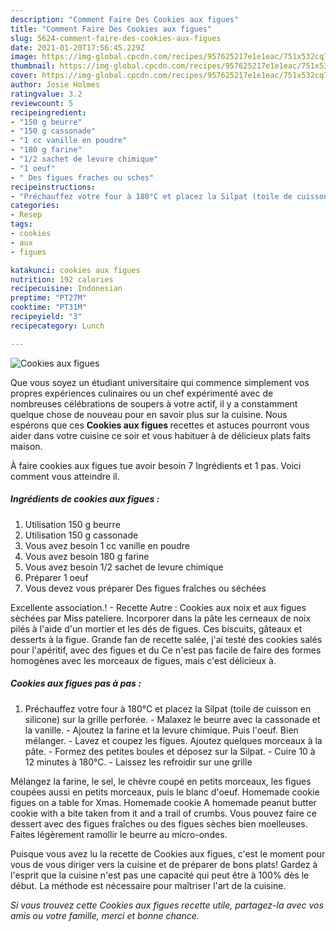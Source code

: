 ```yaml
---
description: "Comment Faire Des Cookies aux figues"
title: "Comment Faire Des Cookies aux figues"
slug: 5624-comment-faire-des-cookies-aux-figues
date: 2021-01-20T17:56:45.229Z
image: https://img-global.cpcdn.com/recipes/957625217e1e1eac/751x532cq70/cookies-aux-figues-photo-principale-de-la-recette.jpg
thumbnail: https://img-global.cpcdn.com/recipes/957625217e1e1eac/751x532cq70/cookies-aux-figues-photo-principale-de-la-recette.jpg
cover: https://img-global.cpcdn.com/recipes/957625217e1e1eac/751x532cq70/cookies-aux-figues-photo-principale-de-la-recette.jpg
author: Josie Holmes
ratingvalue: 3.2
reviewcount: 5
recipeingredient:
- "150 g beurre"
- "150 g cassonade"
- "1 cc vanille en poudre"
- "180 g farine"
- "1/2 sachet de levure chimique"
- "1 oeuf"
- " Des figues fraches ou sches"
recipeinstructions:
- "Préchauffez votre four à 180°C et placez la Silpat (toile de cuisson en silicone) sur la grille perforée. Malaxez le beurre avec la cassonade et la vanille. Ajoutez la farine et la levure chimique. Puis l&#39;oeuf. Bien mélanger.  Lavez et coupez les figues. Ajoutez quelques morceaux à la pâte. Formez des petites boules et déposez sur la Silpat.  Cuire 10 à 12 minutes à 180°C.  Laissez les refroidir sur une grille"
categories:
- Resep
tags:
- cookies
- aux
- figues

katakunci: cookies aux figues 
nutrition: 192 calories
recipecuisine: Indonesian
preptime: "PT27M"
cooktime: "PT31M"
recipeyield: "3"
recipecategory: Lunch

---
```



![Cookies aux figues](https://img-global.cpcdn.com/recipes/957625217e1e1eac/751x532cq70/cookies-aux-figues-photo-principale-de-la-recette.jpg)

Que vous soyez un étudiant universitaire qui commence simplement vos propres expériences culinaires ou un chef expérimenté avec de nombreuses célébrations de soupers à votre actif, il y a constamment quelque chose de nouveau pour en savoir plus sur la cuisine. Nous espérons que ces <strong> Cookies aux figues </strong> recettes et astuces pourront vous aider dans votre cuisine ce soir et vous habituer à de délicieux plats faits maison.

<!--inarticleads1-->

À faire cookies aux figues tue avoir besoin 7 Ingrédients et 1 pas. Voici comment vous atteindre il.

##### Ingrédients de cookies aux figues :

1. Utilisation 150 g beurre
1. Utilisation 150 g cassonade
1. Vous avez besoin 1 cc vanille en poudre
1. Vous avez besoin 180 g farine
1. Vous avez besoin 1/2 sachet de levure chimique
1. Préparer 1 oeuf
1. Vous devez vous préparer  Des figues fraîches ou séchées


Excellente association.! - Recette Autre : Cookies aux noix et aux figues sèchées par Miss pateliere. Incorporer dans la pâte les cerneaux de noix pilés à l&#39;aide d&#39;un mortier et les dés de figues. Ces biscuits, gâteaux et desserts à la figue. Grande fan de recette salée, j&#39;ai testé des cookies salés pour l&#39;apéritif, avec des figues et du Ce n&#39;est pas facile de faire des formes homogènes avec les morceaux de figues, mais c&#39;est délicieux à. 

<!--inarticleads2-->

##### Cookies aux figues pas à pas :

1. Préchauffez votre four à 180°C et placez la Silpat (toile de cuisson en silicone) sur la grille perforée. - Malaxez le beurre avec la cassonade et la vanille. - Ajoutez la farine et la levure chimique. Puis l&#39;oeuf. Bien mélanger.  - Lavez et coupez les figues. Ajoutez quelques morceaux à la pâte. - Formez des petites boules et déposez sur la Silpat.  - Cuire 10 à 12 minutes à 180°C.  - Laissez les refroidir sur une grille


Mélangez la farine, le sel, le chèvre coupé en petits morceaux, les figues coupées aussi en petits morceaux, puis le blanc d&#39;oeuf. Homemade cookie figues on a table for Xmas. Homemade cookie A homemade peanut butter cookie with a bite taken from it and a trail of crumbs. Vous pouvez faire ce dessert avec des figues fraîches ou des figues sèches bien moelleuses. Faites légèrement ramollir le beurre au micro-ondes. 

<!--inarticleads1-->

<p>
Puisque vous avez lu la recette de Cookies aux figues, c'est le moment pour vous de vous diriger vers la cuisine et de préparer de bons plats! Gardez à l'esprit que la cuisine n'est pas une capacité qui peut être à 100% dès le début. La méthode est nécessaire pour maîtriser l'art de la cuisine.
</p>

<p>
<i>Si vous trouvez cette Cookies aux figues recette utile, partagez-la avec vos amis ou votre famille, merci et bonne chance.</i>
</p>

